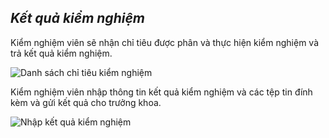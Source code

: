 ## *Kết quả kiểm nghiệm*

Kiểm nghiệm viên sẽ nhận chỉ tiêu được phân và thực hiện kiểm nghiệm và trả kết quả kiểm nghiệm.

![](https://imgur.com/kA955kQ.png "Danh sách chỉ tiêu kiểm nghiệm")

Kiểm nghiệm viên nhập thông tin kết quả kiểm nghiệm và các tệp tin đính kèm và gửi kết quả cho trưởng khoa.

![](https://imgur.com/dTgn06Z.png "Nhập kết quả kiểm nghiệm")